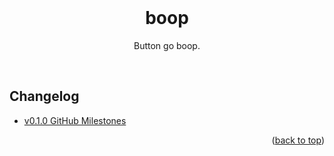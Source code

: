 <div id="top"></div>

<br />

<div align="center">
  <h1 align="center">boop</h1>
  <p align="center">
    Button go boop.
  </p>
</div>
<br />

## Changelog
- [v0.1.0 GitHub Milestones]()

<p align="right">(<a href="#top">back to top</a>)</p>
<br />
